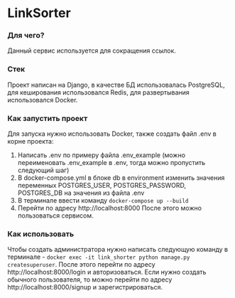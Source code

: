 # LinkSorter
### Для чего?
Данный сервис используется для сокращения ссылок.
### Стек
Проект написан на Django, в качестве БД использовалась PostgreSQL, для кеширования использовался Redis, для развертывания использовался Docker.
### Как запустить проект
Для запуска нужно использовать Docker, также создать файл .env в корне проекта:
1) Написать .env по примеру файла .env_example (можно переименовать .env_example в .env, тогда можно пропустить следующий шаг)
2) В docker-compose.yml в блоке db в environment изменить значения переменных POSTGRES_USER, POSTGRES_PASSWORD, POSTGRES_DB на значения из файла .env
3) В терминале ввести команду ```docker-compose up --build```
4) Перейти по адресу http://localhost:8000
После этого можно пользоваться сервисом.
### Как использовать
Чтобы создать администратора нужно написать следующую команду в терминале - ```docker exec -it link_shorter python manage.py createsuperuser```. После этого перейти по адресу http://localhost:8000/login и авторизоваться.
Если нужно создать обычного пользователя, то можно перейти по адресу http://localhost:8000/signup и зарегистрироваться.
